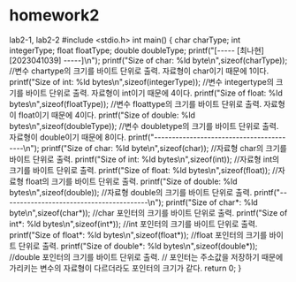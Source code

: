 # homework2
lab2-1, lab2-2
#include <stdio.h>
int main()
{
    char charType;
    int integerType;
    float floatType;
    double doubleType;
    printf("[----- [최나현] [2023041039] -----]\n");
    printf("Size of char: %ld byte\n",sizeof(charType)); //변수 chartype의 크기를 바이트 단위로 출력. 자료형이 char이기 때문에 1이다.
    printf("Size of int: %ld bytes\n",sizeof(integerType)); //변수 integertype의 크기를 바이트 단위로 출력. 자료형이 int이기 때문에 4이다.
    printf("Size of float: %ld bytes\n",sizeof(floatType)); //변수 floattype의 크기를 바이트 단위로 출력. 자료형이 float이기 때문에 4이다.
    printf("Size of double: %ld bytes\n",sizeof(doubleType)); //변수 doubletype의 크기를 바이트 단위로 출력. 자료형이 double이기 때문에 8이다.
    printf("-----------------------------------------\n"); 
    printf("Size of char: %ld byte\n",sizeof(char)); //자료형 char의 크기를 바이트 단위로 출력.
    printf("Size of int: %ld bytes\n",sizeof(int)); //자료형 int의 크기를 바이트 단위로 출력.
    printf("Size of float: %ld bytes\n",sizeof(float)); //자료형 float의 크기를 바이트 단위로 출력.
    printf("Size of double: %ld bytes\n",sizeof(double)); //자료형 double의 크기를 바이트 단위로 출력.
    printf("-----------------------------------------\n");
    printf("Size of char*: %ld byte\n",sizeof(char*)); //char 포인터의 크기를 바이트 단위로 출력.
    printf("Size of int*: %ld bytes\n",sizeof(int*)); //int 포인터의 크기를 바이트 단위로 출력.
    printf("Size of float*: %ld bytes\n",sizeof(float*)); //float 포인터의 크기를 바이트 단위로 출력.
    printf("Size of double*: %ld bytes\n",sizeof(double*)); //double 포인터의 크기를 바이트 단위로 출력.
    // 포인터는 주소값을 저장하기 때문에 가리키는 변수의 자료형이 다르더라도 포인터의 크기가 같다.
    return 0;
}
